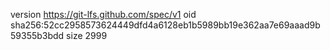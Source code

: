 version https://git-lfs.github.com/spec/v1
oid sha256:52cc2958573624449dfd4a6128eb1b5989bb19e362aa7e69aaad9b59355b3bdd
size 2999

